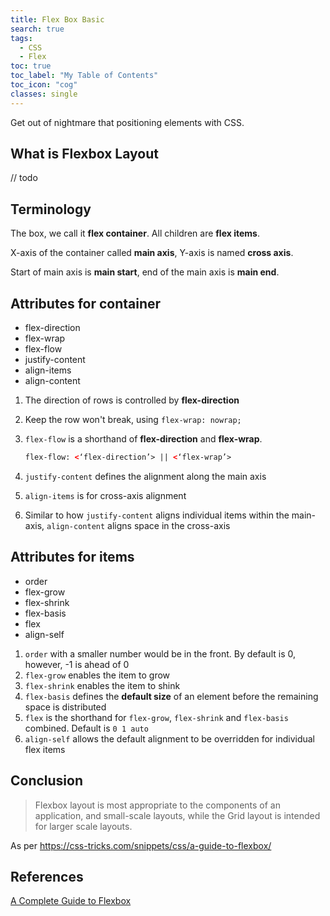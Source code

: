 ```yaml
---
title: Flex Box Basic
search: true
tags: 
  - CSS
  - Flex
toc: true
toc_label: "My Table of Contents"
toc_icon: "cog"
classes: single
---
```


Get out of nightmare that positioning elements with CSS.

## What is Flexbox Layout

// todo

## Terminology

The box, we call it **flex container**. All children are **flex items**.

X-axis of the container called **main axis**, Y-axis is named **cross axis**.

Start of main axis is **main start**, end of the main axis is **main end**.

## Attributes for container

- flex-direction
- flex-wrap
- flex-flow
- justify-content
- align-items
- align-content

1. The direction of rows is controlled by **flex-direction**
2. Keep the row won't break, using `flex-wrap: nowrap;`
3. `flex-flow` is a shorthand of **flex-direction** and **flex-wrap**.

    ```html
    flex-flow: <‘flex-direction’> || <‘flex-wrap’>
    ```

4. `justify-content` defines the alignment along the main axis
5. `align-items` is for cross-axis alignment
6. Similar to how `justify-content` aligns individual items within the main-axis, `align-content` aligns space in the cross-axis

## Attributes for items

- order
- flex-grow
- flex-shrink
- flex-basis
- flex
- align-self

1. `order` with a smaller number would be in the front. By default is 0, however, -1 is ahead of 0
2. `flex-grow` enables the item to grow
3. `flex-shrink` enables the item to shink
4. `flex-basis` defines the **default size** of an element before the remaining space is distributed
5. `flex` is the shorthand for `flex-grow`, `flex-shrink` and `flex-basis` combined. Default is `0 1 auto`
6. `align-self` allows the default alignment to be overridden for individual flex items

## Conclusion

> Flexbox layout is most appropriate to the components of an application, and small-scale layouts, while the Grid layout is intended for larger scale layouts.

As per
<https://css-tricks.com/snippets/css/a-guide-to-flexbox/>

## References

[A Complete Guide to Flexbox](https://css-tricks.com/snippets/css/a-guide-to-flexbox/)
